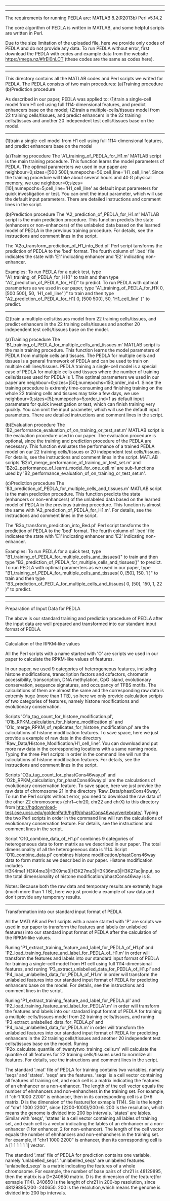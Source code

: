 ------------------------------------------------------------
------------------------------------------------------------
The requirements for running PEDLA are:
MATLAB 8.2(R2013b) 
Perl v5.14.2

The core algorithm of PEDLA is written in MATLAB, and some helpful scripts are written in Perl.

Due to the size limitation of the uploaded file, here we provide only codes of PEDLA and do not provide any data. To run PEDLA without error, first download the PEDLA with codes and example data from the website https://mega.nz/#!rEI0nLCT (these codes are the same as codes here).

------------------------------------------------------------
------------------------------------------------------------
This directory contains all the MATLAB codes and Perl scripts we writed for PEDLA.
The PEDLA consists of two main procedures: 
(a)Training procedure
(b)Prediction procedure

As described in our paper, PEDLA was applied to: (1)train a single-cell model from H1 cell using full 1114-dimensional features, and predict enhancers base on the model; (2)train a multiple-cells/tissues model from 22 training cells/tissues, and predict enhancers in the 22 training cells/tissues and another 20 independent test cells/tissues base on the model.

******************************************************
(1)train a single-cell model from H1 cell using full 1114-dimensional features, and predict enhancers base on the model

(a)Training procedure
The 'A1_training_of_PEDLA_for_H1.m' MATLAB script is the main training procedure. This function learns the model parameters of PEDLA. 
The optimal paramerters we used in our paper are neighbour=0;sizes=[500 500];numepochs=50;cell_line='H1_cell_line'. Since the training procedure will take about several hours and 40 G physical memory, we use neighbour=0;sizes=[10];numepochs=5;cell_line='H1_cell_line' as default input parameters for quick investigation or test. You can omit the input parameter, which will use the default input parameters.
There are detailed instructions and comment lines in the script.

(b)Prediction procedure
The 'A2_prediction_of_PEDLA_for_H1.m' MATLAB script is the main prediction procedure. This function predicts the state (enhancers or non-enhancers) of the unlabeled data based on the learned model of PEDLA in the previous training procedure.
For details, see the instructions and comment lines in the script.

The 'A2o_transform_prediction_of_H1_into_Bed.pl' Perl script tansforms the prediction of PEDLA to the 'bed' format. The fourth column of '.bed' file indicates the state with 'E1' indicating enhancer and 'E2' indicating non-enhancer. 

Examples:
To run PEDLA for a quick test, type "A1_training_of_PEDLA_for_H1()" to train and then type "A2_prediction_of_PEDLA_for_H1()" to predict.
To run PEDLA with optimal paramerters as we used in our paper, type "A1_training_of_PEDLA_for_H1( 0, [500 500], 50, 'H1_cell_line' )" to train and then type "A2_prediction_of_PEDLA_for_H1( 0, [500 500], 50, 'H1_cell_line' )" to predict.

******************************************************
(2)train a multiple-cells/tissues model from 22 training cells/tissues, and predict enhancers in the 22 training cells/tissues and another 20 independent test cells/tissues base on the model.

(a)Training procedure
The 'B1_training_of_PEDLA_for_multiple_cells_and_tissues.m' MATLAB script is the main training procedure. This function learns the model parameters of PEDLA from multiple cells and tissues. The PEDLA for multiple cells and tissues is a general framework of PEDLA and can be used to train on multiple cell lines/tissues. PEDLA training a single-cell model is a special case of PEDLA for multiple cells and tissues where the number of training cells/tissues used for PEDLA is 1.
The optimal paramerters we used in our paper are neighbour=0;sizes=[50];numepochs=150;order_ind=1. Since the training procedure is extremly time-consuming and finishing training on the whole 22 training cells and tissues may take a few days, we use neighbour=0;sizes=[5];numepochs=5;order_ind=1 as default input parameters for quick investigation or test, which can finish training very qucikly. You can omit the input parameter, which will use the default input parameters.
There are detailed instructions and comment lines in the script.

(b)Evaluation procedure
The 'B2_performance_evaluation_of_on_training_or_test_set.m' MATLAB script is the evaluation procedure used in our paper. The evaluation procedure is optional, since the training and prediction procedure of the PEDLA are necessary. This function evaluates the performance of a trained PEDLA model on our 22 training cells/tissues or 20 independent test cells/tissues.
For details, see the instructions and comment lines in the script.
MATLAB scripts 'B2o1_merge_performance_of_training_or_test_set.m' and 'B2o2_performance_of_learnt_model_for_one_cell.m' are sub-functions used by 'B2_performance_evaluation_of_on_training_or_test_set.m'.

(c)Prediction procedure
The 'B3_prediction_of_PEDLA_for_multiple_cells_and_tissues.m' MATLAB script is the main prediction procedure. This function predicts the state (enhancers or non-enhancers) of the unlabeled data based on the learned model of PEDLA in the previous training procedure. This function is almost the same with
 'A2_prediction_of_PEDLA_for_H1.m'.
For details, see the instructions and comment lines in the script.

The 'B3o_transform_prediction_into_Bed.pl' Perl script tansforms the prediction of PEDLA to the 'bed' format. The fourth column of '.bed' file indicates the state with 'E1' indicating enhancer and 'E2' indicating non-enhancer. 

Examples:
To run PEDLA for a quick test, type "B1_training_of_PEDLA_for_multiple_cells_and_tissues()" to train and then type "B3_prediction_of_PEDLA_for_multiple_cells_and_tissues()" to predict.
To run PEDLA with optimal paramerters as we used in our paper, type "B1_training_of_PEDLA_for_multiple_cells_and_tissues( 0, [50], 150, 1 )" to train and then type "B3_prediction_of_PEDLA_for_multiple_cells_and_tissues( 0, [50], 150, 1, 22 )" to predict.



------------------------------------------------------------
------------------------------------------------------------
Preparation of Input Data for PEDLA

The above is our standard training and prediction procedure of PEDLA after the input data are well prepared and transformed into our standard input format of PEDLA. 

******************************************************
Calculation of the RPKM-like values

All the Perl scripts with a name started with 'O' are scripts we used in our paper to calculate the RPKM-like values of features. 

In our paper, we used 9 categories of heterogeneous features, including histone modifications, transcription factors and cofactors, chromatin accessibility, transcription, DNA methylation, CpG island, evolutionary conservation, sequence signatures, and occupancy of TFBS motifs. The calculations of them are almost the same and the corresponding raw data is extremly huge (more than 1 TB), so here we only provide calculation scripts of two categories of features, namely histone modifications and evolutionary conservation.

Scripts 'O1a_tag_count_for_histone_modification.pl', 'O1b_RPKM_calculation_for_histone_modification.pl' and 'O1c_merge_RPKM_of_replicates_for_histone_modification.pl' are the calculations of histone modification features. To save space, here we just provide a example of raw data in the directory 'Raw_Data/Histone_Modification/H1_cell_line'. You can download and put more raw data in the corresponding locations with a same naming mode. Typing the three Perl scripts in order in the command line will run the calculations of histone modification features. 
For details, see the instructions and comment lines in the script.

Scripts 'O2a_tag_count_for_phastCons46way.pl' and 'O2b_RPKM_calculation_for_phastCons46way.pl' are the calculations of evolutionary conservation feature. To save space, here we just provide the raw data of chromosome 21 in the directory 'Raw_Data/phastCons46way'. To run the Perl scripts without error, you need to download the raw data of the other 22 chromosomes (chr1~chr20, chr22 and chrX) to this directory from http://hgdownload-test.cse.ucsc.edu/goldenPath/hg19/phastCons46way/vertebrate/. Typing the two Perl scripts in order in the command line will run the calculations of evolutionary conservation feature. 
For details, see the instructions and comment lines in the script.

Script 'O10_combine_data_of_H1.pl' combines 9 categories of heterogeneous data to form matrix as we described in our paper. The total dimensionality of all the heterogeneous data is 1114. 
Script 'O10_combine_data.pl' combines histone modification/phastCons46way data to form matrix as we described in our paper. Histone modification includes H3K4me1|H3K4me3|H3K9me3|H3K27me3|H3K36me3|H3K27ac|input, so the total dimensionality of histone modification/phastCons46way is 8.

Notes:
Because both the raw data and temporary results are extremly huge (much more than 1 TB), here we just provide a example of raw data and don't provide any temporary results.

******************************************************
Transformation into our standard input format of PEDLA

All the MATLAB and Perl scripts with a name started with 'P' are scripts we used in our paper to transform the features and labels (or unlabeled features) into our standard input format of PEDLA after the calculation of the RPKM-like values. 

Runing 'P1_extract_training_feature_and_label_for_PEDLA_of_H1.pl' and 'P2_load_training_feature_and_label_for_PEDLA_of_H1.m' in order will transform the features and labels into our standard input format of PEDLA for training a single-cell model from H1 cell using full 1114-dimensional features, and runing 'P3_extract_unlabelled_data_for_PEDLA_of_H1.pl' and 'P4_load_unlabelled_data_for_PEDLA_of_H1.m' in order will transform the unlabeled features into our standard input format of PEDLA for predicting enhancers base on the model.
For details, see the instructions and comment lines in the script.

Runing 'P1_extract_training_feature_and_label_for_PEDLA.pl' and 'P2_load_training_feature_and_label_for_PEDLA1.m' in order will transform the features and labels into our standard input format of PEDLA for training a multiple-cells/tissues model from 22 training cells/tissues, and runing 'P3_extract_unlabelled_data_for_PEDLA.pl' and 'P4_load_unlabelled_data_for_PEDLA.m' in order will transform the unlabeled features into our standard input format of PEDLA for predicting enhancers in the 22 training cells/tissues and another 20 independent test cells/tissues base on the model.
Runing 'P2o_calculate_quantile_of_twentytwo_training_cells.m' will calculate the quantile of all features for 22 training cells/tissues used to normlize all features.
For details, see the instructions and comment lines in the script.


The standard '.mat' file of PEDLA for training contains two variables, namely 'seqs' and 'states'. 'seqs' are the features. 'seqs' is a cell vector containing all features of training set, and each cell is a matrix indicating the features of an ehnhancer or a non-enhancer. The length of the cell vector equals the number of ehnhancers and non-enhanchers in the training set.  For example, if "chr1 1000 2200" is enhancer, then in its corresponding cell is a D*6 matrix. D is the dimension of the feature(for exmaple 1114). Six is the lenght of "chr1 1000 2200", since (2200-1000)/200=6. 200 is the resolution, which means the genome is divided into 200 bp intervals.
'states' are lables. Similar with 'seqs', 'states' is a cell vector containing all lables of training set, and each cell is a vector indicating the lables of an ehnhancer or a non-enhancer (1 for enhancer, 2 for non-enhancer). The length of the cell vector equals the number of ehnhancers and  non-enhanchers in the training set. For example, if "chr1 1000 2200" is enhancer, then its corresponding cell is a [1 1 1 1 1 1] vector.

The standard '.mat' file of PEDLA for prediction contains one variable, namely 'unlabelled_seqs'.
'unlabelled_seqs' are unlabeled features. 'unlabelled_seqs' is a matrix indicating the features of a whole chromosome. For example, the number of base pairs of chr21 is 48129895, then the matrix is a D*240650 matrix. D is the dimension of the feature(for exmaple 1114). 240650 is the lenght of chr21 in 200-bp resolution, since 48129895/200=240650. 200 is the resolution,which means the genome is divided into 200 bp intervals.





